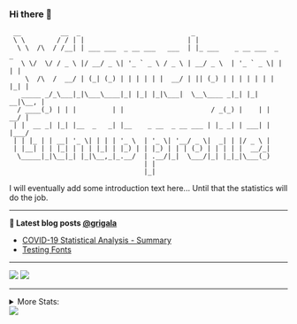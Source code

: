 ### Hi there 👋
```
 __          __  _                            _                           
 \ \        / / | |                          | |                          
  \ \  /\  / /__| | ___ ___  _ __ ___   ___  | |_ ___    _ __ ___  _   _  
   \ \/  \/ / _ \ |/ __/ _ \| '_ ` _ \ / _ \ | __/ _ \  | '_ ` _ \| | | | 
    \  /\  /  __/ | (_| (_) | | | | | |  __/ | || (_) | | | | | | | |_| | 
   _____ _/_\___|_|\___\____|_| |_| |_|\___|  \__\____ _|_| |_| __|\__, | 
  / ____(_) | | |         | |                      / _(_) |    | |  __/ | 
 | |  __ _| |_| |__  _   _| |__    _ __  _ __ ___ | |_ _| | ___| | |___/  
 | | |_ | | __| '_ \| | | | '_ \  | '_ \| '__/ _ \|  _| | |/ _ \ |        
 | |__| | | |_| | | | |_| | |_) | | |_) | | | (_) | | | | |  __/_|        
  \_____|_|\__|_| |_|\__,_|_.__/  | .__/|_|  \___/|_| |_|_|\___(_)        
                                  | |                                     
                                  |_|                                     
``` 
I will eventually add some introduction text here... Until that the statistics will do the job. 

<!--
**grigala/grigala** is a ✨ _special_ ✨ repository because its `README.md` (this file) appears on your GitHub profile.

Here are some ideas to get you started:

- 🔭 I’m currently working on ...
- 🌱 I’m currently learning ...
- 👯 I’m looking to collaborate on ...
- 🤔 I’m looking for help with ...
- 💬 Ask me about ...
- 📫 How to reach me: ...
- 😄 Pronouns: ...
- ⚡ Fun fact: ...
-->

---

**📕 Latest blog posts [@grigala](https://grigala.github.io/blog/)**
<!-- BLOG-POST-LIST:START -->
- [COVID-19 Statistical Analysis - Summary](https://grigala.github.io/posts/2020/03/covid-19/)
- [Testing Fonts](https://grigala.github.io/posts/2019/12/testing-fonts/)
<!-- BLOG-POST-LIST:END -->

 ---
 
![](https://grigala-stats.vercel.app/api?username=grigala&count_private=true&show_icons=true&line_height=21&title_color=009930&icon_color=009930) ![](https://grigala-stats.vercel.app/api/top-langs/?username=grigala&layout=compact&title_color=009930)

<!-- images are not the same line
<p align = "center">
    <img src="https://github-readme-stats.vercel.app/api?username=grigala&count_private=true&show_icons=true&theme=dark&line_height=33" width="48%">
    <img src="https://github-readme-stats.vercel.app/api/top-langs/?username=grigala&layout=compact&theme=dark" width="48%">
</p> -->

---
<details>
<summary> More Stats: </summary>
  
<!--START_SECTION:waka-->
📊 **This Week I Spent My Time On** 

```text
⌚︎ Time Zone: Europe/Zurich

💬 Programming Languages: 
Java                     4 hrs 22 mins       ███████████░░░░░░░░░░░░░░   47.03% 
Go                       2 hrs 32 mins       ██████░░░░░░░░░░░░░░░░░░░   27.33% 
CSS                      25 mins             █░░░░░░░░░░░░░░░░░░░░░░░░   4.6% 
Markdown                 25 mins             █░░░░░░░░░░░░░░░░░░░░░░░░   4.5% 
TypeScript               22 mins             █░░░░░░░░░░░░░░░░░░░░░░░░   4.11%

🔥 Editors: 
IntelliJ                 6 hrs 32 mins       █████████████████░░░░░░░░   70.16% 
WebStorm                 1 hr 7 mins         ███░░░░░░░░░░░░░░░░░░░░░░   12.06% 
GoLand                   45 mins             ██░░░░░░░░░░░░░░░░░░░░░░░   8.13% 
Android Studio           44 mins             ██░░░░░░░░░░░░░░░░░░░░░░░   7.96% 
VS Code                  9 mins              ░░░░░░░░░░░░░░░░░░░░░░░░░   1.68%

💻 Operating System: 
Windows                  7 hrs 41 mins       ████████████████████░░░░░   82.65% 
Linux                    1 hr 27 mins        ████░░░░░░░░░░░░░░░░░░░░░   15.67% 
Mac                      9 mins              ░░░░░░░░░░░░░░░░░░░░░░░░░   1.68%

```

**I Mostly Code in C++** 

```text
C++                      2 repos             ██░░░░░░░░░░░░░░░░░░░░░░░   9.09% 
Python                   2 repos             ██░░░░░░░░░░░░░░░░░░░░░░░   9.09% 
Java                     2 repos             ██░░░░░░░░░░░░░░░░░░░░░░░   9.09% 
Scala                    2 repos             ██░░░░░░░░░░░░░░░░░░░░░░░   9.09% 
TeX                      2 repos             ██░░░░░░░░░░░░░░░░░░░░░░░   9.09%

```



<!--END_SECTION:waka-->

![My Code::Stats history graph](https://codestats-readme.wegfan.cn/history-graph/grigala)
---
</details>

<img src="https://komarev.com/ghpvc/?username=grigala&color=009930"/>

<!-- an additional pinned repositiroes -->
<!-- ![ReadMe Card](https://grigala-stats.vercel.app/api/pin/?username=grigala&repo=3DMMDepthFitting&title_color=008800) -->
